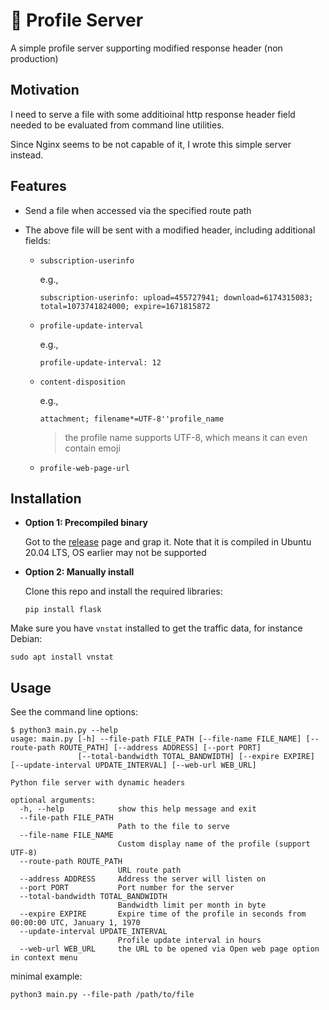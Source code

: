 # 📄 Profile Server

A simple profile server supporting modified response header (non production) 

## Motivation

I need to serve a file with some additioinal http response header field needed to be evaluated from command line utilities. 

Since Nginx seems to be not capable of it, I wrote this simple server instead.

## Features

- Send a file when accessed via the specified route path
- The above file will be sent with a modified header, including additional fields:

    - `subscription-userinfo`

        e.g., 

        ```
        subscription-userinfo: upload=455727941; download=6174315083; total=1073741824000; expire=1671815872
        ```

    - `profile-update-interval`

        e.g.,

        ```
        profile-update-interval: 12
        ```
    
    - `content-disposition`

        e.g.,

        ```
        attachment; filename*=UTF-8''profile_name
        ```

        > the profile name supports UTF-8, which means it can even contain emoji

    - `profile-web-page-url`

## Installation

- **Option 1: Precompiled binary**

    Got to the [release](https://github.com/Ladbaby/ProfileServer/releases) page and grap it. Note that it is compiled in Ubuntu 20.04 LTS, OS earlier may not be supported

- **Option 2: Manually install**

    Clone this repo and install the required libraries:

    ```shell
    pip install flask
    ```

Make sure you have `vnstat` installed to get the traffic data, for instance Debian:

```shell
sudo apt install vnstat
```

## Usage

See the command line options:

```shell
$ python3 main.py --help
usage: main.py [-h] --file-path FILE_PATH [--file-name FILE_NAME] [--route-path ROUTE_PATH] [--address ADDRESS] [--port PORT]
               [--total-bandwidth TOTAL_BANDWIDTH] [--expire EXPIRE] [--update-interval UPDATE_INTERVAL] [--web-url WEB_URL]

Python file server with dynamic headers

optional arguments:
  -h, --help            show this help message and exit
  --file-path FILE_PATH
                        Path to the file to serve
  --file-name FILE_NAME
                        Custom display name of the profile (support UTF-8)
  --route-path ROUTE_PATH
                        URL route path
  --address ADDRESS     Address the server will listen on
  --port PORT           Port number for the server
  --total-bandwidth TOTAL_BANDWIDTH
                        Bandwidth limit per month in byte
  --expire EXPIRE       Expire time of the profile in seconds from 00:00:00 UTC, January 1, 1970
  --update-interval UPDATE_INTERVAL
                        Profile update interval in hours
  --web-url WEB_URL     the URL to be opened via Open web page option in context menu
```

minimal example:

```shell
python3 main.py --file-path /path/to/file
```
    
